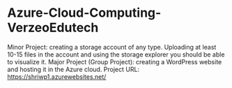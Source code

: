 # Azure-Cloud-Computing-VerzeoEdutech

Minor Project: creating a storage account of any type. Uploading at least 10-15 files in the account and using the storage explorer you should be able to visualize it.
Major Project (Group Project): creating a WordPress website and hosting it in the Azure cloud.
Project URL: https://shriwp1.azurewebsites.net/
